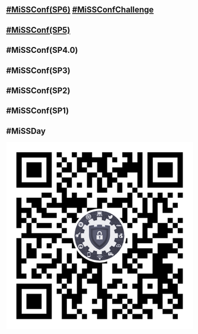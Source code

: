 ## [#MiSSConf(SP6)](SP6) [#MiSSConfChallenge](Challenge)
## [#MiSSConf(SP5)](SP5)
## #MiSSConf(SP4.0)
## #MiSSConf(SP3)
## #MiSSConf(SP2)
## #MiSSConf(SP1)
## #MiSSDay

[![](/img/lineat-missconf-v2-640.png "Talk w/ us via LINE")](https://line.me/R/ti/p/%40missconf)